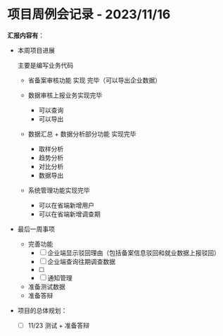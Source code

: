 # 项目周例会记录 - 2023/11/16

**汇报内容有**：

+ 本周项目进展

    主要是编写业务代码

    + 省备案审核功能 实现 完毕（可以导出企业数据）
    + 数据审核上报业务实现完毕
        + 可以查询
        + 可以导出
    + 数据汇总 + 数据分析部分功能 实现完毕
        + 取样分析
        + 趋势分析
        + 对比分析
        + 数据导出

    + 系统管理功能实现完毕
        + 可以在省端新增用户
        + 可以在省端新增调查期

+ 最后一周事项
    + 完善功能
        + [ ] 企业端显示驳回理由（包括备案信息驳回和就业数据上报驳回）
        + [ ] 企业端查询往期调查数据
        + [ ] 
        + [ ] 通知管理
    + 准备测试数据
    + 准备答辩



+ 项目的总体规划：
    + [ ] 11/23 测试 + 准备答辩 
